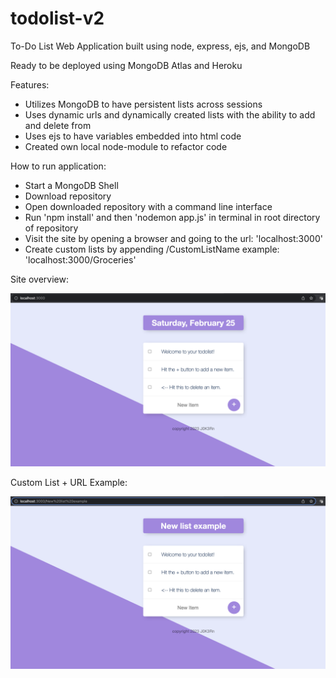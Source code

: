 # todolist-v2
 
To-Do List Web Application built using node, express, ejs, and MongoDB

Ready to be deployed using MongoDB Atlas and Heroku

Features:
- Utilizes MongoDB to have persistent lists across sessions
- Uses dynamic urls and dynamically created lists with the ability to add and delete from
- Uses ejs to have variables embedded into html code
- Created own local node-module to refactor code

How to run application:
- Start a MongoDB Shell
- Download repository
- Open downloaded repository with a command line interface
- Run 'npm install' and then 'nodemon app.js' in terminal in root directory of repository
- Visit the site by opening a browser and going to the url: 'localhost:3000'
- Create custom lists by appending /CustomListName example: 'localhost:3000/Groceries'

Site overview:

![alt text](https://github.com/J0K3Rn/todolist-v2/blob/main/screenshots/main_page.png?raw=true) 

Custom List + URL Example:

![alt text](https://github.com/J0K3Rn/todolist-v2/blob/main/screenshots/random_list_example.png?raw=true) 